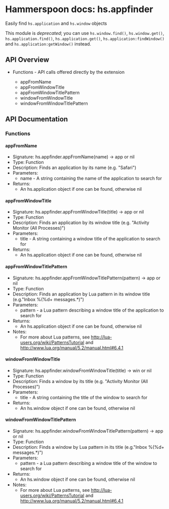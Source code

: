 # Hammerspoon docs: hs.appfinder

Easily find ```hs.application``` and ```hs.window``` objects

This module is *deprecated*; you can use `hs.window.find()`, `hs.window.get()`, `hs.application.find()`,
`hs.application.get()`, `hs.application:findWindow()` and `hs.application:getWindow()` instead.

## API Overview
* Functions - API calls offered directly by the extension</li>
  * appFromName
  * appFromWindowTitle
  * appFromWindowTitlePattern
  * windowFromWindowTitle
  * windowFromWindowTitlePattern

## API Documentation

### Functions

#### appFromName
  * Signature: hs.appfinder.appFromName(name) -> app or nil
  * Type: Function
  * Description: Finds an application by its name (e.g. "Safari")
  * Parameters:
     * name - A string containing the name of the application to search for
  * Returns:
     * An hs.application object if one can be found, otherwise nil

#### appFromWindowTitle
  * Signature: hs.appfinder.appFromWindowTitle(title) -> app or nil
  * Type: Function
  * Description: Finds an application by its window title (e.g. "Activity Monitor (All Processes)")
  * Parameters:
     * title - A string containing a window title of the application to search for
  * Returns:
     * An hs.application object if one can be found, otherwise nil

#### appFromWindowTitlePattern
  * Signature: hs.appfinder.appFromWindowTitlePattern(pattern) -> app or nil
  * Type: Function
  * Description: Finds an application by Lua pattern in its window title (e.g."Inbox %(%d+ messages.*)")
  * Parameters:
     * pattern - a Lua pattern describing a window title of the application to search for
  * Returns:
     * An hs.application object if one can be found, otherwise nil
  * Notes:
     * For more about Lua patterns, see http://lua-users.org/wiki/PatternsTutorial and http://www.lua.org/manual/5.2/manual.html#6.4.1

#### windowFromWindowTitle
  * Signature: hs.appfinder.windowFromWindowTitle(title) -> win or nil
  * Type: Function
  * Description: Finds a window by its title (e.g. "Activity Monitor (All Processes)")
  * Parameters:
     * title - A string containing the title of the window to search for
  * Returns:
     * An hs.window object if one can be found, otherwise nil

#### windowFromWindowTitlePattern
  * Signature: hs.appfinder.windowFromWindowTitlePattern(pattern) -> app or nil
  * Type: Function
  * Description: Finds a window by Lua pattern in its title (e.g."Inbox %(%d+ messages.*)")
  * Parameters:
     * pattern - a Lua pattern describing a window title of the window to search for
  * Returns:
     * An hs.window object if one can be found, otherwise nil
  * Notes:
     * For more about Lua patterns, see http://lua-users.org/wiki/PatternsTutorial and http://www.lua.org/manual/5.2/manual.html#6.4.1
